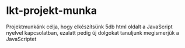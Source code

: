 # Ikt-projekt-munka
Projektmunkánk célja, hogy elkészítsünk 5db html oldalt a JavaScript nyelvel kapcsolatban, ezalatt pedig új dolgokat tanuljunk megismerjük a JavaScriptet
